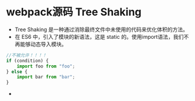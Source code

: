 # webpack源码 Tree Shaking 
- Tree Shaking 是一种通过消除最终文件中未使用的代码来优化体积的方法。
- 在 ES6 中，引入了模块的新语法，这是 static 的。使用import语法，我们不再能够动态导入模块。
``` js
//不被允许！！！！
if (condition) {
    import foo from "foo";
} else {
    import bar from "bar";
}
```
-